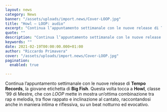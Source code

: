 ```yaml
---
layout: news
category: News
banner: "/assets/uploads/import.news/Cover-LOOP.jpg"
title: "Howl – LOOP: audio"
excerpt: "Continua l’appuntamento settimanale con le nuove release di Tempo Records, la giovane etichetta di Big Fish. Questa volta tocca a Howl, classe ’99 di Mestre, che con LOOP mette in mostra un’ottima combinazione tra rap e melodia, tra flow rappato e inclinazione al cantato, raccontandosi anche in maniera intima e riflessiva, su un beat notturno [&hellip"
quote: ""
description: "Continua l’appuntamento settimanale con le nuove release di Tempo Records, la giovane etichetta di Big Fish. Questa volta tocca a Howl, classe ’99 di Mestre, che con LOOP mette in mostra un’ottima combinazione tra rap e melodia, tra flow rappato e inclinazione al cantato, raccontandosi anche in maniera intima e riflessiva, su un beat notturno [&hellip"
keywords: ""
date: 2021-02-19T00:00:00.000+01:00
author: "Riccardo Primavera"
cover: "/assets/uploads/import.news/Cover-LOOP.jpg"
pagination:
  enabled: true

---
```


Continua l’appuntamento settimanale con le nuove release di **Tempo Records**, la giovane etichetta di **Big Fish**. Questa volta tocca a **Howl**, classe ’99 di Mestre, che con _LOOP_ mette in mostra un’ottima combinazione tra rap e melodia, tra flow rappato e inclinazione al cantato, raccontandosi anche in maniera intima e riflessiva, su un beat notturno ed evocativo.